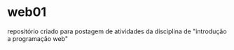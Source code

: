 # web01
 repositório criado para postagem de atividades da disciplina de "introdução a programação web"
